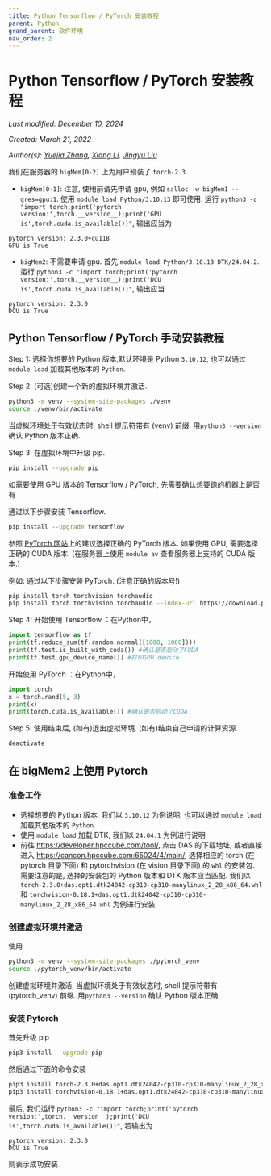 ```yaml
---
title: Python Tensorflow / PyTorch 安装教程
parent: Python
grand_parent: 软件环境
nav_order: 2
---
```


# Python Tensorflow / PyTorch 安装教程

*Last modified: December 10, 2024*


*Created: March 21, 2022*

*Author(s): [Yuejia Zhang](mailto:yuejiazhang21@m.fudan.edu.cn), [Xiang Li](mailto:646873166@qq.com), [Jingyu Liu](mailto:jyliu22@m.fudan.edu.cn)*

我们在服务器的 `bigMem[0-2]` 上为用户预装了 `torch-2.3`.

- `bigMem[0-1]`: 注意, 使用前请先申请 gpu, 例如 `salloc -w bigMem1 --gres=gpu:1`. 使用 `module load Python/3.10.13` 即可使用. 运行 `python3 -c "import torch;print('pytorch version:',torch.__version__);print('GPU is',torch.cuda.is_available())"`, 输出应当为

``` text
pytorch version: 2.3.0+cu118
GPU is True
```

- `bigMem2`: 不需要申请 gpu. 首先 `module load Python/3.10.13 DTK/24.04.2`. 运行 `python3 -c "import torch;print('pytorch version:',torch.__version__);print('DCU is',torch.cuda.is_available())"`, 输出应当

``` text
pytorch version: 2.3.0
DCU is True
```

## Python Tensorflow / PyTorch 手动安装教程

Step 1: 选择你想要的 Python 版本,默认环境是 Python `3.10.12`, 也可以通过 `module load` 加载其他版本的 `Python`.

Step 2: (可选)创建一个新的虚拟环境并激活.

``` bash
python3 -m venv --system-site-packages ./venv
source ./venv/bin/activate
```

当虚拟环境处于有效状态时, shell 提示符带有 (venv) 前缀. 用`python3 --version` 确认 Python 版本正确.

Step 3: 在虚拟环境中升级 pip.

``` bash
pip install --upgrade pip
```

如需要使用 GPU 版本的 Tensorflow / PyTorch, 先需要确认想要跑的机器上是否有

通过以下步骤安装 Tensorflow.

``` bash
pip install --upgrade tensorflow
```

参照 [PyTorch 网站](https://pytorch.org/get-started/locally/)上的建议选择正确的 PyTorch 版本. 如果使用 GPU, 需要选择正确的 CUDA 版本. (在服务器上使用 `module av` 查看服务器上支持的 CUDA 版本.)

例如: 通过以下步骤安装 PyTorch. (注意正确的版本号!)

``` bash
pip install torch torchvision torchaudio
pip install torch torchvision torchaudio --index-url https://download.pytorch.org/whl/cu118
```

Step 4: 开始使用 Tensorflow ：在Python中，

``` python
import tensorflow as tf
print(tf.reduce_sum(tf.random.normal([1000, 1000])))
print(tf.test.is_built_with_cuda()) #确认是否启动了CUDA
print(tf.test.gpu_device_name()) #打印GPU device
```

开始使用 PyTorch ：在Python中，

``` python
import torch
x = torch.rand(5, 3)
print(x)
print(torch.cuda.is_available()) #确认是否启动了CUDA
```

Step 5: 使用结束后, (如有)退出虚拟环境. (如有)结束自己申请的计算资源.

``` bash
deactivate
```

## 在 bigMem2 上使用 Pytorch

### 准备工作

- 选择想要的 Python 版本, 我们以 `3.10.12` 为例说明, 也可以通过 `module load` 加载其他版本的 `Python`.
- 使用 `module load` 加载 DTK, 我们以 `24.04.1` 为例进行说明
- 前往 <https://developer.hpccube.com/tool/>, 点击 DAS 的下载地址, 或者直接进入 <https://cancon.hpccube.com:65024/4/main/>, 选择相应的 torch (在 pytorch 目录下面) 和 pytorchvision (在 vision 目录下面) 的 `whl` 的安装包. 需要注意的是, 选择的安装包的 Python 版本和 DTK 版本应当匹配. 我们以 `torch-2.3.0+das.opt1.dtk24042-cp310-cp310-manylinux_2_28_x86_64.whl` 和 `torchvision-0.18.1+das.opt1.dtk24042-cp310-cp310-manylinux_2_28_x86_64.whl` 为例进行安装.

### 创建虚拟环境并激活

使用

``` bash
python3 -m venv --system-site-packages ./pytorch_venv
source ./pytorch_venv/bin/activate
```

创建虚拟环境并激活, 当虚拟环境处于有效状态时, shell 提示符带有 (pytorch_venv) 前缀. 用`python3 --version` 确认 Python 版本正确.

### 安装 Pytorch

首先升级 pip

``` bash
pip3 install --upgrade pip
```

然后通过下面的命令安装

``` bash
pip3 install torch-2.3.0+das.opt1.dtk24042-cp310-cp310-manylinux_2_28_x86_64.whl
pip3 install torchvision-0.18.1+das.opt1.dtk24042-cp310-cp310-manylinux_2_28_x86_64.whl
```

最后, 我们运行 `python3 -c "import torch;print('pytorch version:',torch.__version__);print('DCU is',torch.cuda.is_available())"`, 若输出为

``` text
pytorch version: 2.3.0
DCU is True
```

则表示成功安装.

